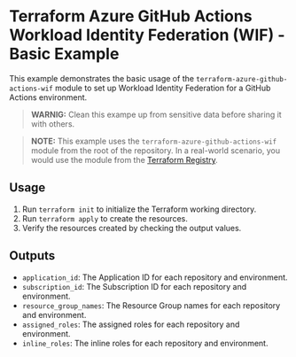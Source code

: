 # Terraform Azure GitHub Actions Workload Identity Federation (WIF) - Basic Example

This example demonstrates the basic usage of the `terraform-azure-github-actions-wif` module to set up Workload Identity Federation for a GitHub Actions environment.

> **WARNIG:** Clean this exampe up from sensitive data before sharing it with others.

> **NOTE:** This example uses the `terraform-azure-github-actions-wif` module from the root of the repository. In a real-world scenario, you would use the module from the [Terraform Registry](https://registry.terraform.io/modules/telia-oss/terraform-azure-github-actions-wif).

## Usage

1. Run `terraform init` to initialize the Terraform working directory.
2. Run `terraform apply` to create the resources.
3. Verify the resources created by checking the output values.

## Outputs

- `application_id`: The Application ID for each repository and environment.
- `subscription_id`: The Subscription ID for each repository and environment.
- `resource_group_names`: The Resource Group names for each repository and environment.
- `assigned_roles`: The assigned roles for each repository and environment.
- `inline_roles`: The inline roles for each repository and environment.
